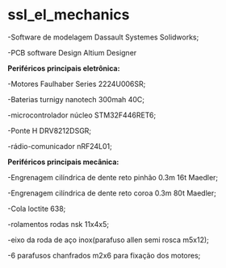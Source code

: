 # ssl_el_mechanics

-Software de modelagem Dassault Systemes Solidworks;

-PCB software Design Altium Designer


**Periféricos principais eletrônica:**

-Motores Faulhaber Series 2224U006SR;

-Baterias turnigy nanotech 300mah 40C;

-microcontrolador núcleo STM32F446RET6;

-Ponte H DRV8212DSGR;

-rádio-comunicador nRF24L01;


**Periféricos principais mecânica:**

-Engrenagem cilíndrica de dente reto pinhão 0.3m 16t Maedler;

-Engrenagem cilíndrica de dente reto coroa  0.3m 80t Maedler;

-Cola loctite 638;

-rolamentos rodas nsk 11x4x5;

-eixo da roda de aço inox(parafuso allen semi rosca m5x12);

-6 parafusos chanfrados m2x6 para fixação dos motores;
